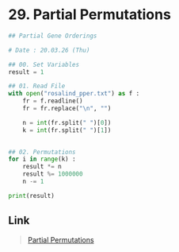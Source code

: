 # 29. Partial Permutations
```python
## Partial Gene Orderings

# Date : 20.03.26 (Thu)

## 00. Set Variables
result = 1

## 01. Read File
with open("rosalind_pper.txt") as f :
	fr = f.readline()
	fr = fr.replace("\n", "")

	n = int(fr.split(" ")[0])
	k = int(fr.split(" ")[1])
	

## 02. Permutations
for i in range(k) :
	result *= n
	result %= 1000000
	n -= 1

print(result)
```
## Link
> [Partial Permutations](http://rosalind.info/problems/pper/)
